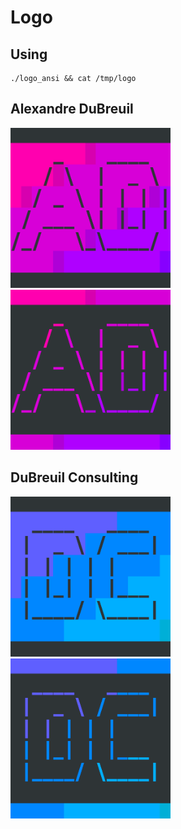 # Logo

## Using

```
./logo_ansi && cat /tmp/logo
```

## Alexandre DuBreuil

<img width="256px" src="ad-logo-light.png" alt="Alexandre DuBreuil - Logo"/>
<img width="256px" src="ad-logo-dark.png" alt="Alexandre DuBreuil - Logo"/>

## DuBreuil Consulting

<img width="256px" src="dc-logo-light.png" alt="DuBreuil Consulting - Logo"/>
<img width="256px" src="dc-logo-dark.png" alt="DuBreuil Consulting - Logo"/>

